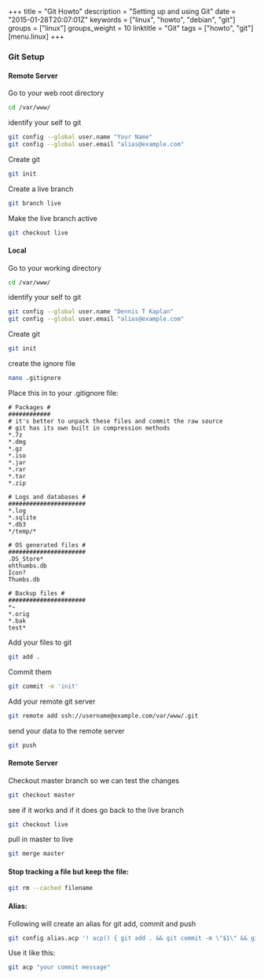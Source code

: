 +++
title = "Git Howto"
description = "Setting up and using Git"
date = "2015-01-28T20:07:01Z"
keywords = ["linux", "howto", "debian", "git"]
groups = ["linux"]
groups_weight = 10
linktitle = "Git"
tags = ["howto", "git"]
[menu.linux]
+++

### Git Setup
#### Remote Server

Go to your web root directory
```bash
cd /var/www/
```

identify your self to git
```bash
git config --global user.name "Your Name"
git config --global user.email "alias@example.com"
```

Create git
```bash
git init
```

Create a live branch
```bash
git branch live
```

Make the live branch active
```bash
git checkout live
```

#### Local

Go to your working directory
```bash
cd /var/www/
```

identify your self to git
```bash
git config --global user.name "Dennis T Kaplan"
git config --global user.email "alias@example.com"
```

Create git
```bash
git init
```

create the ignore file
```bash
nano .gitignore
```
Place this in to your .gitignore file:

	# Packages #
	############
	# it's better to unpack these files and commit the raw source
	# git has its own built in compression methods
	*.7z
	*.dmg
	*.gz
	*.iso
	*.jar
	*.rar
	*.tar
	*.zip

	# Logs and databases #
	######################
	*.log
	*.sqlite
	*.db3
	*/temp/*

	# OS generated files #
	######################
	.DS_Store*
	ehthumbs.db
	Icon?
	Thumbs.db

	# Backup files #
	######################
	*~
	*.orig
	*.bak
	test*

Add your files to git
```bash
git add .
```

Commit them
```bash
git commit -m 'init'
```

Add your remote git server
```bash
git remote add ssh://username@example.com/var/www/.git
```

send your data to the remote server
```bash
git push
```
#### Remote Server

Checkout master branch so we can test the changes
```bash
git checkout master
```

see if it works and if it does go back to the live branch
```bash
git checkout live
```

pull in master to live
```bash
git merge master
```

#### Stop tracking a file but keep the file:
```bash
git rm --cached filename
```

#### Alias:  
Following will create an alias for git add, commit and push
```bash
git config alias.acp '! acp() { git add . && git commit -m \"$1\" && git push ; } ; acp'  
```

Use it like this:
```bash
git acp "your commit message"
```
